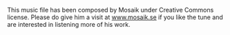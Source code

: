 This music file has been composed by Mosaik under Creative Commons license. Please do give him
a visit at www.mosaik.se if you like the tune and are interested in listening more of his work.